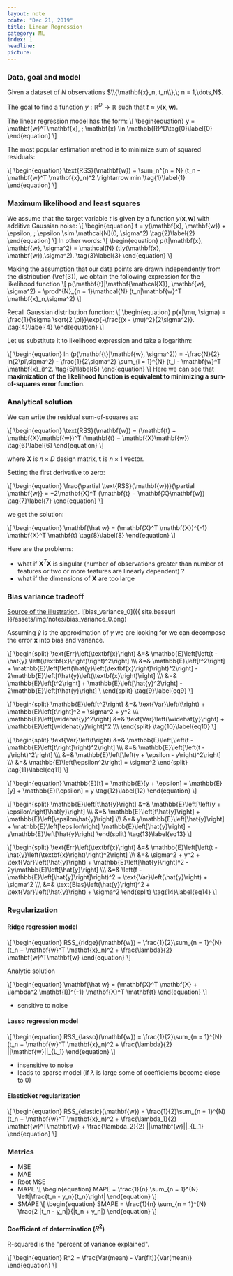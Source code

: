 ```yaml
---
layout: note 
cdate: "Dec 21, 2019"
title: Linear Regression
category: ML
index: 1
headline:
picture:
---
```


### Data, goal and model

Given a dataset of $N$ observations $\\{\mathbf{x}_n, t_n\\},\; n = 1,\dots,N$.

The goal to find a function $y: \mathbb{R}^D \rightarrow \mathbb{R}$ such that $t \approx y(\mathbf{x}, \mathbf{w})$.

The linear regression model has the form:
\\[
\begin{equation}
y = \mathbf{w}^T\mathbf{x}, \; \mathbf{x} \in \mathbb{R}^D\tag{0}\label{0}
\end{equation}
\\]

The most popular estimation method is to minimize sum of squared residuals:

\\[
\begin{equation}
\text{RSS}(\mathbf{w}) = \sum_n^{n = N} (t_n - \mathbf{w}^T \mathbf{x}_n)^2 \rightarrow min \tag{1}\label{1}
\end{equation}
\\]

### Maximum likelihood and least squares

We assume that the target variable $t$ is given by a function $y(\mathbf{x}, \mathbf{w})$ with additive Gaussian noise:
\\[
\begin{equation}
t = y(\mathbf{x}, \mathbf{w}) + \epsilon, \; \epsilon \sim \mathcal{N}(0, \sigma^2)  \tag{2}\label{2}
\end{equation}
\\]
In other words:
\\[
\begin{equation}
p(t|\mathbf{x}, \mathbf{w}, \sigma^2) = \mathcal{N} (t|y(\mathbf{x}, \mathbf{w}),\sigma^2).  \tag{3}\label{3}
\end{equation}
\\]

Making the assumption that our data points are drawn independently from the distribution (\ref{3}), we obtain the
following expression for the likelihood function
\\[
p(\mathbf{t}|\mathbf{\mathcal{X}}, \mathbf{w}, \sigma^2) = \prod^{N}_{n = 1}\mathcal{N} (t_n|\mathbf{w}^T \mathbf{x}_n,\sigma^2)
\\]

Recall Gaussian distribution function:
\\[
\begin{equation}
p(x|\mu, \sigma) = \frac{1}{\sigma \sqrt{2 \pi}}\exp{-\frac{(x - \mu)^2}{2\sigma^2}}.  \tag{4}\label{4}
\end{equation}
\\]

Let us substitute it to likelihood expression and take a logarithm:

\\[
\begin{equation}
ln (p(\mathbf{t}|\mathbf{w}, \sigma^2)) = -\frac{N}{2} ln(2\pi\sigma^2) - \frac{1}{2\sigma^2} \sum_{i = 1}^{N} (t_i - \mathbf{w}^T \mathbf{x}_i)^2.  \tag{5}\label{5}
\end{equation}
\\]
Here we can see that **maximization of the likelihood function  is equivalent to minimizing
a sum-of-squares error function**. 


### Analytical solution

We can write the residual sum-of-squares as:

\\[
\begin{equation}
\text{RSS}(\mathbf{w}) = (\mathbf{t} − \mathbf{X}\mathbf{w})^T (\mathbf{t} − \mathbf{X}\mathbf{w}) \tag{6}\label{6}
\end{equation}
\\]

where $\mathbf{X}$ is $n \times D$ design matrix, $\mathbf{t}$ is $n \times 1$ vector.

Setting the first derivative to zero:

\\[
\begin{equation}
\frac{\partial \text{RSS}(\mathbf{w})}{\partial \mathbf{w}} = −2\mathbf{X}^T (\mathbf{t} − \mathbf{X}\mathbf{w}) \tag{7}\label{7}
\end{equation}
\\]

we get the solution:

\\[
\begin{equation}
\mathbf{\hat w} = (\mathbf{X}^T \mathbf{X})^{-1} \mathbf{X}^T \mathbf{t} \tag{8}\label{8}
\end{equation}
\\]


Here are the problems:
- what if $\mathbf{X}^T \mathbf{X}$ is singular (number of observations greater than number of features
  or two or more features are linearly dependent) ?
- what if the dimensions of $\mathbf{X}$ are too large



### Bias variance tradeoff
[Source of the illustration](http://scott.fortmann-roe.com/docs/BiasVariance.html).
![bias_variance_0]({{ site.baseurl }}/assets/img/notes/bias_variance_0.png)

Assuming $\hat{y}$ is the approximation of $y$ we are looking for we can decompose the error $\mathbf{x}$ 
into bias and variance.

\\[
\begin{split}
\text{Err}\left(\textbf{x}\right) &=& \mathbb{E}\left[\left(t - \hat{y} \left(\textbf{x}\right)\right)^2\right] \\\\\\
&=& \mathbb{E}\left[t^2\right] + \mathbb{E}\left[\left(\hat{y}\left(\textbf{x}\right)\right)^2\right] - 2\mathbb{E}\left[t\hat{y}\left(\textbf{x}\right)\right] \\\\\\
&=& \mathbb{E}\left[t^2\right] + \mathbb{E}\left[\hat{y}^2\right] - 2\mathbb{E}\left[t\hat{y}\right] \\
\end{split} \tag{9}\label{eq9}
\\]

\\[
\begin{split}
\mathbb{E}\left[t^2\right] &=& \text{Var}\left(t\right) + \mathbb{E}\left[t\right]^2 = \sigma^2 + y^2 \\\\\\
\mathbb{E}\left[\widehat{y}^2\right] &=& \text{Var}\left(\widehat{y}\right) + \mathbb{E}\left[\widehat{y}\right]^2 \\\\\\
\end{split} \tag{10}\label{eq10}
\\]

\\[
\begin{split}
\text{Var}\left(t\right) &=& \mathbb{E}\left[\left(t - \mathbb{E}\left[t\right]\right)^2\right] \\\\\\
&=& \mathbb{E}\left[\left(t - y\right)^2\right] \\\\\\
&=& \mathbb{E}\left[\left(y + \epsilon - y\right)^2\right] \\\\\\
&=& \mathbb{E}\left[\epsilon^2\right] = \sigma^2
\end{split} \tag{11}\label{eq11}
\\]


\\[
\begin{equation}
\mathbb{E}[t] = \mathbb{E}[y + \epsilon] = \mathbb{E}[y] + \mathbb{E}[\epsilon] = y \tag{12}\label{12}
\end{equation}
\\]

\\[
\begin{split}
\mathbb{E}\left[t\hat{y}\right] &=& \mathbb{E}\left[\left(y + \epsilon\right)\hat{y}\right] \\\\\\
&=& \mathbb{E}\left[f\hat{y}\right] + \mathbb{E}\left[\epsilon\hat{y}\right] \\\\\\
&=& y\mathbb{E}\left[\hat{y}\right] + \mathbb{E}\left[\epsilon\right] \mathbb{E}\left[\hat{y}\right]  = y\mathbb{E}\left[\hat{y}\right]
\end{split} \tag{13}\label{eq13}
\\]

\\[
\begin{split}
\text{Err}\left(\textbf{x}\right) &=& \mathbb{E}\left[\left(t - \hat{y}\left(\textbf{x}\right)\right)^2\right] \\\\\\
&=& \sigma^2 + y^2 + \text{Var}\left(\hat{y}\right) + \mathbb{E}\left[\hat{y}\right]^2 - 2y\mathbb{E}\left[\hat{y}\right] \\\\\\
&=& \left(f - \mathbb{E}\left[\hat{y}\right]\right)^2 + \text{Var}\left(\hat{y}\right) + \sigma^2 \\\\\\
&=& \text{Bias}\left(\hat{y}\right)^2 + \text{Var}\left(\hat{y}\right) + \sigma^2
\end{split} \tag{14}\label{eq14}
\\]


### Regularization


#### Ridge regression model

\\[
\begin{equation}
RSS_{ridge}(\mathbf{w}) = \frac{1}{2}\sum_{n = 1}^{N}(t_n − \mathbf{w}^T \mathbf{x}_n)^2 + \frac{\lambda}{2} \mathbf{w}^T\mathbf{w}
\end{equation}
\\]

Analytic solution

\\[
\begin{equation}
\mathbf{\hat w} = (\mathbf{X}^T \mathbf{X} + \lambda^2  \mathbf{I})^{-1} \mathbf{X}^T \mathbf{t}
\end{equation}
\\]

- sensitive to noise

#### Lasso regression model

\\[
\begin{equation}
RSS_{lasso}(\mathbf{w}) = \frac{1}{2}\sum_{n = 1}^{N}(t_n − \mathbf{w}^T \mathbf{x}_n)^2 + \frac{\lambda}{2} ||\mathbf{w}||\_{L_1}
\end{equation}
\\]

- insensitive to noise
- leads to sparse model (if $\lambda$ is large some of coefficients become close to $0$)


#### ElasticNet regularization
\\[
\begin{equation}
RSS_{elastic}(\mathbf{w}) = \frac{1}{2}\sum_{n = 1}^{N}(t_n − \mathbf{w}^T \mathbf{x}_n)^2 + \frac{\lambda_1}{2} \mathbf{w}^T\mathbf{w} + \frac{\lambda_2}{2} ||\mathbf{w}||\_{L_1}
\end{equation}
\\]

### Metrics

- MSE
- MAE
- Root MSE
- MAPE
\\[
\begin{equation}
MAPE = \frac{1}{n} \sum_{n = 1}^{N} \left|\frac{t_n - y_n}{t_n}\right\|
\end{equation}
\\]
- SMAPE
\\[
\begin{equation}
SMAPE = \frac{1}{n} \sum_{n = 1}^{N} \frac{2 |t_n - y_n|}{|t_n + y_n|}
\end{equation}
\\]
#### Coefficient of determination ($R^2$)
R-squared is the "percent of variance explained".

\\[
\begin{equation}
R^2 = \frac{Var(mean) - Var(fit)}{Var(mean)}
\end{equation}
\\]